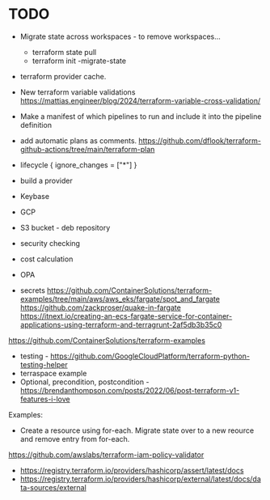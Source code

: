 # TODO

* Migrate state across workspaces - to remove workspaces...
  * terraform state pull
  * terraform init -migrate-state
* terraform provider cache.  


* New terraform variable validations https://mattias.engineer/blog/2024/terraform-variable-cross-validation/
* Make a manifest of which pipelines to run and include it into the pipeline definition
* add automatic plans as comments. https://github.com/dflook/terraform-github-actions/tree/main/terraform-plan
* lifecycle {
    ignore_changes = ["*"]
  }
* build a provider
* Keybase
* GCP
* S3 bucket - deb repository
* security checking
* cost calculation
* OPA
* secrets
https://github.com/ContainerSolutions/terraform-examples/tree/main/aws/aws_eks/fargate/spot_and_fargate
https://github.com/zackproser/quake-in-fargate
https://itnext.io/creating-an-ecs-fargate-service-for-container-applications-using-terraform-and-terragrunt-2af5db3b35c0

https://github.com/ContainerSolutions/terraform-examples

* testing - https://github.com/GoogleCloudPlatform/terraform-python-testing-helper
* terraspace example
* Optional, precondition, postcondition - https://brendanthompson.com/posts/2022/06/post-terraform-v1-features-i-love

Examples:

* Create a resource using for-each.  Migrate state over to a new reource and remove entry from for-each.

https://github.com/awslabs/terraform-iam-policy-validator

- https://registry.terraform.io/providers/hashicorp/assert/latest/docs
- https://registry.terraform.io/providers/hashicorp/external/latest/docs/data-sources/external 